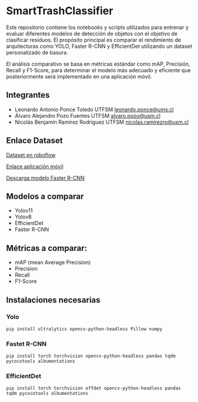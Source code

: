 # SmartTrashClassifier

Este repositorio contiene los notebooks y scripts utilizados para entrenar y evaluar diferentes modelos de detección de objetos con el objetivo de clasificar residuos. El propósito principal es comparar el rendimiento de arquitecturas como YOLO, Faster R-CNN y EfficientDet utilizando un dataset personalizado de basura.

El análisis comparativo se basa en métricas estándar como mAP, Precisión, Recall y F1-Score, para determinar el modelo más adecuado y eficiente que posteriormente será implementado en una aplicación móvil.

## Integrantes
- Leonardo Antonio Ponce Toledo         UTFSM   leonardo.ponce@ums.cl
- Álvaro Alejandro Pozo Fuentes         UTFSM   alvaro.pozo@usm.cl
- Nicolás Benjamín Ramírez Rodríguez    UTFSM   nicolas.ramirezro@usm.cl

## Enlace Dataset

[Dataset en roboflow](https://universe.roboflow.com/proyectos-qu6sq/clasificacion-de-resuidos)

[Enlace aplicación móvil](https://github.com/D4rkingPoint/SmartTrashClassifier_App/tree/main)

[Descarga modelo Faster R-CNN](https://usmcl-my.sharepoint.com/:u:/g/personal/alvaro_pozo_usm_cl/EZZWsHFNeANNh-sCNP6FvIUBcjpVptJkfNZrcRCHIBJshA?e=Nwa1Qe)

## Modelos a comparar

- Yolov11
- Yolov8
- EfficientDet
- Faster R-CNN

## Métricas a comparar:

- mAP (mean Average Precision)
- Precision
- Recall
- F1-Score

## Instalaciones necesarias

### Yolo

```
pip install ultralytics opencv-python-headless Pillow numpy
```

### Fastet R-CNN

```
pip install torch torchvision opencv-python-headless pandas tqdm pycocotools albumentations
```

### EfficientDet

```
pip install torch torchvision effdet opencv-python-headless pandas tqdm pycocotools albumentations
```